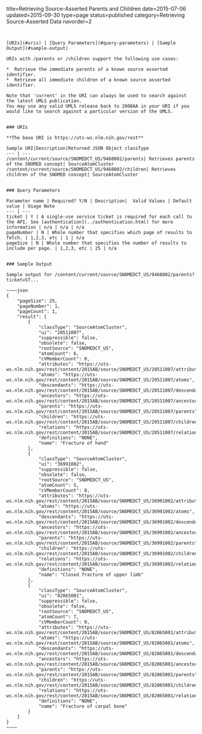 title=Retrieving Source-Asserted Parents and Children
date=2015-07-06
updated=2015-09-30
type=page
status=published
category=Retrieving Source-Asserted Data
navorder=2
~~~~~~


[URIs](#uris) | [Query Parameters](#query-parameters) | [Sample Output](#sample-output)

URIs with /parents or /children support the following use cases:

*  Retrieve the immediate parents of a known source asserted identifier.
*  Retrieve all immediate children of a known source asserted identifier.

Note that 'current' in the URI can always be used to search against the latest UMLS publication.
You may use any valid UMLS release back to 2008AA in your URI if you would like to search against a particular version of the UMLS.


### URIs

**The base URI is https://uts-ws.nlm.nih.gov/rest**

Sample URI|Description|Returned JSON Object classType
--- | ---
/content/current/source/SNOMEDCT_US/9468002/parents| Retrieves parents of the SNOMED concept| SourceAtomCluster
/content/current/source/SNOMEDCT_US/9468002/children| Retrieves children of the SNOMED concept| SourceAtomCluster


### Query Parameters

Parameter name | Required? Y/N | Description|  Valid Values | Default value | Usage Note
--- | ---
ticket | Y | A single-use service ticket is required for each call to the API. See [authentication](../authentication.html) for more information | n/a | n/a | n/a
pageNumber | N | Whole number that specifies which page of results to fetch. | 1,2,3, etc | 1 | n/a
pageSize | N | Whole number that specifies the number of results to include per page. | 1,2,3, etc | 25 | n/a


### Sample Output

Sample output for /content/current/source/SNOMEDCT_US/9468002/parents?ticket=ST...

~~~~json
{
    "pageSize": 25,
    "pageNumber": 1,
    "pageCount": 1,
    "result": [
        {
            "classType": "SourceAtomCluster",
            "ui": "20511007",
            "suppressible": false,
            "obsolete": false,
            "rootSource": "SNOMEDCT_US",
            "atomCount": 6,
            "cVMemberCount": 0,
            "attributes": "https://uts-ws.nlm.nih.gov/rest/content/2015AB/source/SNOMEDCT_US/20511007/attributes",
            "atoms": "https://uts-ws.nlm.nih.gov/rest/content/2015AB/source/SNOMEDCT_US/20511007/atoms",
            "descendants": "https://uts-ws.nlm.nih.gov/rest/content/2015AB/source/SNOMEDCT_US/20511007/descendants",
            "ancestors": "https://uts-ws.nlm.nih.gov/rest/content/2015AB/source/SNOMEDCT_US/20511007/ancestors",
            "parents": "https://uts-ws.nlm.nih.gov/rest/content/2015AB/source/SNOMEDCT_US/20511007/parents",
            "children": "https://uts-ws.nlm.nih.gov/rest/content/2015AB/source/SNOMEDCT_US/20511007/children",
            "relations": "https://uts-ws.nlm.nih.gov/rest/content/2015AB/source/SNOMEDCT_US/20511007/relations",
            "definitions": "NONE",
            "name": "Fracture of hand"
        },
        {
            "classType": "SourceAtomCluster",
            "ui": "36991002",
            "suppressible": false,
            "obsolete": false,
            "rootSource": "SNOMEDCT_US",
            "atomCount": 5,
            "cVMemberCount": 0,
            "attributes": "https://uts-ws.nlm.nih.gov/rest/content/2015AB/source/SNOMEDCT_US/36991002/attributes",
            "atoms": "https://uts-ws.nlm.nih.gov/rest/content/2015AB/source/SNOMEDCT_US/36991002/atoms",
            "descendants": "https://uts-ws.nlm.nih.gov/rest/content/2015AB/source/SNOMEDCT_US/36991002/descendants",
            "ancestors": "https://uts-ws.nlm.nih.gov/rest/content/2015AB/source/SNOMEDCT_US/36991002/ancestors",
            "parents": "https://uts-ws.nlm.nih.gov/rest/content/2015AB/source/SNOMEDCT_US/36991002/parents",
            "children": "https://uts-ws.nlm.nih.gov/rest/content/2015AB/source/SNOMEDCT_US/36991002/children",
            "relations": "https://uts-ws.nlm.nih.gov/rest/content/2015AB/source/SNOMEDCT_US/36991002/relations",
            "definitions": "NONE",
            "name": "Closed fracture of upper limb"
        },
        {
            "classType": "SourceAtomCluster",
            "ui": "82065001",
            "suppressible": false,
            "obsolete": false,
            "rootSource": "SNOMEDCT_US",
            "atomCount": 7,
            "cVMemberCount": 0,
            "attributes": "https://uts-ws.nlm.nih.gov/rest/content/2015AB/source/SNOMEDCT_US/82065001/attributes",
            "atoms": "https://uts-ws.nlm.nih.gov/rest/content/2015AB/source/SNOMEDCT_US/82065001/atoms",
            "descendants": "https://uts-ws.nlm.nih.gov/rest/content/2015AB/source/SNOMEDCT_US/82065001/descendants",
            "ancestors": "https://uts-ws.nlm.nih.gov/rest/content/2015AB/source/SNOMEDCT_US/82065001/ancestors",
            "parents": "https://uts-ws.nlm.nih.gov/rest/content/2015AB/source/SNOMEDCT_US/82065001/parents",
            "children": "https://uts-ws.nlm.nih.gov/rest/content/2015AB/source/SNOMEDCT_US/82065001/children",
            "relations": "https://uts-ws.nlm.nih.gov/rest/content/2015AB/source/SNOMEDCT_US/82065001/relations",
            "definitions": "NONE",
            "name": "Fracture of carpal bone"
        }
    ]
}
~~~~


